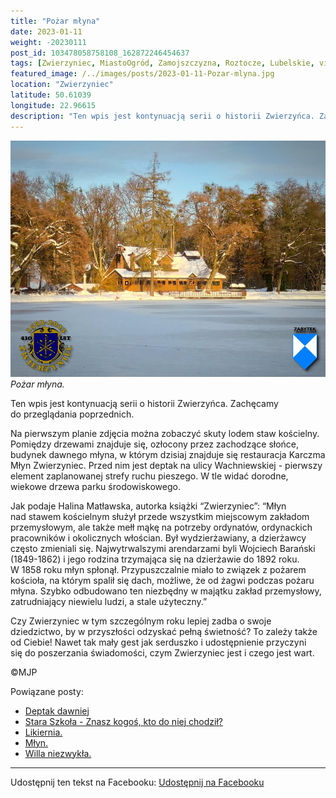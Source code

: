 ```yaml
---
title: "Pożar młyna"
date: 2023-01-11
weight: -20230111
post_id: 103478058758108_162872246454637
tags: [Zwierzyniec, MiastoOgród, Zamojszczyzna, Roztocze, Lubelskie, villarestituta, turystyka, dziedzictwo, zabytki, krajobrazy]
featured_image: /../images/posts/2023-01-11-Pozar-mlyna.jpg
location: "Zwierzyniec"
latitude: 50.61039
longitude: 22.96615
description: "Ten wpis jest kontynuacją serii o historii Zwierzyńca. Zachęcamy do przeglądania poprzednich...."
---
```


![Pożar młyna.](/images/posts/2023-01-11-Pozar-mlyna.jpg)
*Pożar młyna.*

Ten wpis jest kontynuacją serii o historii Zwierzyńca. Zachęcamy do przeglądania poprzednich.

Na pierwszym planie zdjęcia można zobaczyć skuty lodem staw kościelny. Pomiędzy drzewami znajduje się, ozłocony przez zachodzące słońce, budynek dawnego młyna, w którym dzisiaj znajduje się restauracja Karczma Młyn Zwierzyniec. Przed nim jest deptak na ulicy Wachniewskiej - pierwszy element zaplanowanej strefy ruchu pieszego. W tle widać dorodne, wiekowe drzewa parku środowiskowego.

Jak podaje Halina Matławska, autorka książki “Zwierzyniec”:
“Młyn nad stawem kościelnym służył przede wszystkim miejscowym zakładom przemysłowym, ale także mełł mąkę na potrzeby ordynatów, ordynackich pracowników i okolicznych włościan. Był wydzierżawiany, a dzierżawcy często zmieniali się. Najwytrwalszymi arendarzami byli Wojciech Barański (1849-1862) i jego rodzina trzymająca się na dzierżawie do 1892 roku.
W 1858 roku młyn spłonął. Przypuszczalnie miało to związek z pożarem kościoła, na którym spalił się dach, możliwe, że od żagwi podczas pożaru młyna. Szybko odbudowano ten niezbędny w majątku zakład przemysłowy, zatrudniający niewielu ludzi, a stale użyteczny.”

Czy Zwierzyniec w tym szczególnym roku lepiej zadba o swoje dziedzictwo, by w przyszłości odzyskać pełną świetność?
To zależy także od Ciebie!
Nawet tak mały gest jak serduszko i udostępnienie przyczyni się do poszerzania świadomości, czym Zwierzyniec jest i czego jest wart.



©MJP

Powiązane posty:
- [Deptak dawniej](/posts/Deptak-dawniej)
- [Stara Szkoła - Znasz kogoś, kto do niej chodził?](/posts/Stara-Szkola-Znasz-kogos-kto-do-niej-chodzil)
- [Likiernia.](/posts/Likiernia)
- [Młyn.](/posts/Mlyn)
- [Willa niezwykła.](/posts/Willa-niezwykla)


---

Udostępnij ten tekst na Facebooku:
[Udostępnij na Facebooku](https://www.facebook.com/sharer/sharer.php?u=https://stowarzyszeniewachniewskiej.pl/posts/Pozar-mlyna)

<script type="application/ld+json">
{
  "@context": "https://schema.org",
  "@type": "BlogPosting",
  "headline": "Pożar młyna.",
  "datePublished": "2023-01-11",
  "dateModified": "2023-01-11",
  "author": {
    "@type": "Person",
    "name": "Michał Jan Patyk"
  },
  "publisher": {
    "@type": "Organization",
    "name": "Stowarzyszenie im. Aleksandry Wachniewskiej",
    "logo": {
      "@type": "ImageObject",
      "url": "https://stowarzyszeniewachniewskiej.pl/images/logo/logo.svg"
    }
  },
  "mainEntityOfPage": {
    "@type": "WebPage",
    "@id": "https://stowarzyszeniewachniewskiej.pl/posts/Pozar-mlyna"
  },
  "image": {
    "@type": "ImageObject",
    "url": "https://stowarzyszeniewachniewskiej.pl/images/posts/2023-01-11-Pozar-mlyna.jpg"
  },
  "articleSection": "Dziedzictwo Kulturowe i Zabytki",
  "keywords": "Zwierzyniec, MiastoOgród, Zamojszczyzna, Roztocze, Lubelskie, villarestituta, turystyka, dziedzictwo, zabytki, krajobrazy",
  "wordCount": 197,
  "articleBody": "Ten wpis jest kontynuacją serii o historii Zwierzyńca. Zachęcamy do przeglądania poprzednich.\n\nNa pierwszym planie zdjęcia można zobaczyć skuty lodem staw kościelny. Pomiędzy drzewami znajduje się, ozłocony przez zachodzące słońce, budynek dawnego młyna, w którym dzisiaj znajduje się restauracja Karczma Młyn Zwierzyniec. Przed nim jest deptak na ulicy Wachniewskiej - pierwszy element zaplanowanej strefy ruchu pieszego. W tle widać dorodne, wiekowe drzewa parku środowiskowego.\n\nJak podaje Halina Matławska, autorka książki “Zwierzyniec”:\n“Młyn nad stawem kościelnym służył przede wszystkim miejscowym zakładom przemysłowym, ale także mełł mąkę na potrzeby ordynatów, ordynackich pracowników i okolicznych włościan. Był wydzierżawiany, a dzierżawcy często zmieniali się. Najwytrwalszymi arendarzami byli Wojciech Barański (1849-1862) i jego rodzina trzymająca się na dzierżawie do 1892 roku.\nW 1858 roku młyn spłonął. Przypuszczalnie miało to związek z pożarem kościoła, na którym spalił się dach, możliwe, że od żagwi podczas pożaru młyna. Szybko odbudowano ten niezbędny w majątku zakład przemysłowy, zatrudniający niewielu ludzi, a stale użyteczny.”\n\nCzy Zwierzyniec w tym szczególnym roku lepiej zadba o swoje dziedzictwo, by w przyszłości odzyskać pełną świetność?\nTo zależy także od Ciebie!\nNawet tak mały gest jak serduszko i udostępnienie przyczyni się do poszerzania świadomości, czym Zwierzyniec jest i czego jest wart.\n \n         \n\n©MJP",
  "description": "Odkryj piękno Zwierzyńca i jego zabytki.",
  "copyrightHolder": {
    "@type": "Person",
    "name": "Michał Jan Patyk"
  }
}
</script>
<script type="application/ld+json">
{
  "@context": "https://schema.org",
  "@type": "BreadcrumbList",
  "itemListElement": [
    {
      "@type": "ListItem",
      "position": 1,
      "name": "Home",
      "item": "https://stowarzyszeniewachniewskiej.pl"
    },
    {
      "@type": "ListItem",
      "position": 2,
      "name": "posts",
      "item": "https://stowarzyszeniewachniewskiej.pl/posts"
    },
    {
      "@type": "ListItem",
      "position": 3,
      "name": "Pożar młyna.",
      "item": "https://stowarzyszeniewachniewskiej.pl/posts/Pozar-mlyna"
    }
  ]
}
</script>
